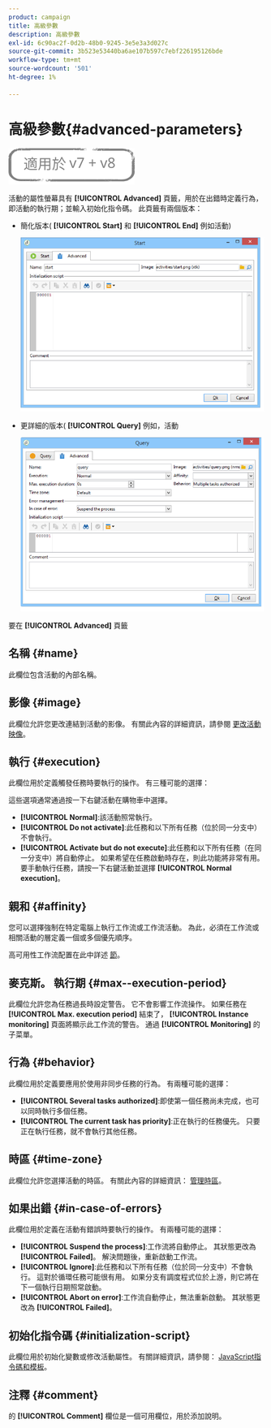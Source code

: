 ```yaml
---
product: campaign
title: 高級參數
description: 高級參數
exl-id: 6c90ac2f-0d2b-48b0-9245-3e5e3a3d027c
source-git-commit: 3b523e53440ba6ae107b597c7ebf226195126bde
workflow-type: tm+mt
source-wordcount: '501'
ht-degree: 1%

---
```


# 高級參數{#advanced-parameters}

![](../../assets/common.svg)

活動的屬性螢幕具有 **[!UICONTROL Advanced]** 頁籤，用於在出錯時定義行為，即活動的執行期；並輸入初始化指令碼。 此頁籤有兩個版本：

* 簡化版本( **[!UICONTROL Start]** 和 **[!UICONTROL End]** 例如活動)

   ![](assets/wf-advanced-basic.png)

* 更詳細的版本( **[!UICONTROL Query]** 例如，活動

   ![](assets/wf-advanced-full.png)

要在 **[!UICONTROL Advanced]** 頁籤

## 名稱 {#name}

此欄位包含活動的內部名稱。

## 影像 {#image}

此欄位允許您更改連結到活動的影像。 有關此內容的詳細資訊，請參閱 [更改活動映像](managing-activity-images.md)。

## 執行 {#execution}

此欄位用於定義觸發任務時要執行的操作。 有三種可能的選擇：

這些選項通常通過按一下右鍵活動在購物車中選擇。

* **[!UICONTROL Normal]**:該活動照常執行。
* **[!UICONTROL Do not activate]**:此任務和以下所有任務（位於同一分支中）不會執行。
* **[!UICONTROL Activate but do not execute]**:此任務和以下所有任務（在同一分支中）將自動停止。 如果希望在任務啟動時存在，則此功能將非常有用。 要手動執行任務，請按一下右鍵活動並選擇 **[!UICONTROL Normal execution]**。

## 親和 {#affinity}

您可以選擇強制在特定電腦上執行工作流或工作流活動。 為此，必須在工作流或相關活動的層定義一個或多個優先順序。

高可用性工作流配置在此中詳述 [節](../../installation/using/configuring-campaign-server.md#high-availability-workflows-and-affinities)。


## 麥克斯。 執行期 {#max--execution-period}

此欄位允許您為任務過長時設定警告。 它不會影響工作流操作。 如果任務在 **[!UICONTROL Max. execution period]** 結束了， **[!UICONTROL Instance monitoring]** 頁面將顯示此工作流的警告。 通過 **[!UICONTROL Monitoring]** 的子菜單。

## 行為 {#behavior}

此欄位用於定義要應用於使用非同步任務的行為。 有兩種可能的選擇：

* **[!UICONTROL Several tasks authorized]**:即使第一個任務尚未完成，也可以同時執行多個任務。
* **[!UICONTROL The current task has priority]**:正在執行的任務優先。 只要正在執行任務，就不會執行其他任務。

## 時區 {#time-zone}

此欄位允許您選擇活動的時區。 有關此內容的詳細資訊： [管理時區](managing-time-zones.md)。

## 如果出錯 {#in-case-of-errors}

此欄位用於定義在活動有錯誤時要執行的操作。 有兩種可能的選擇：

* **[!UICONTROL Suspend the process]**:工作流將自動停止。 其狀態更改為 **[!UICONTROL Failed]**。 解決問題後，重新啟動工作流。
* **[!UICONTROL Ignore]**:此任務和以下所有任務（位於同一分支中）不會執行。 這對於循環任務可能很有用。 如果分支有調度程式位於上游，則它將在下一個執行日期照常啟動。
* **[!UICONTROL Abort on error]**:工作流自動停止，無法重新啟動。 其狀態更改為 **[!UICONTROL Failed]**。

## 初始化指令碼 {#initialization-script}

此欄位用於初始化變數或修改活動屬性。 有關詳細資訊，請參閱： [JavaScript指令碼和模板](javascript-scripts-and-templates.md)。

## 注釋 {#comment}

的 **[!UICONTROL Comment]** 欄位是一個可用欄位，用於添加說明。
